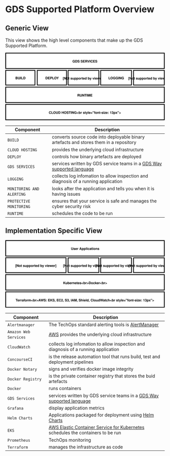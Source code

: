 #  GDS Supported Platform Overview

## Generic View

This view shows the high level components that make up the GDS Supported Platform.

![conceptual overview of the GDS Supported platform](diagrams/gsp-architecture-overview-1.svg)

<!-- __[edit draw.io diagram](https://www.draw.io/?state=%7B%22ids%22:%5B%221ferkexNsCzQ8Dzjlfjw8O3nuQ-O1fqC2%22%5D,%22action%22:%22open%22,%22userId%22:%22104206899246339571570%22%7D#G1ferkexNsCzQ8Dzjlfjw8O3nuQ-O1fqC2)__
-->

|Component|Description|
|---------|-----------|
|`BUILD`| converts source code into deployable binary artefacts and stores them in a repository|
|`CLOUD HOSTING`| provides the underlying cloud infrastructure|
|`DEPLOY`| controls how binary artefacts are deployed|
|`GDS SERVICES`| services written by GDS service teams in a [GDS Way supported language](https://gds-way.cloudapps.digital/standards/programming-languages.html)|
|`LOGGING`| collects log infomation to allow inspection and diagnosis of a running application|
|`MONITORING AND ALERTING`| looks after the application and tells you when it is having issues|
|`PROTECTIVE MONITORING`| ensures that your service is safe and manages the cyber security risk|
|`RUNTIME`| schedules the code to be run|

## Implementation Specific View

![conceptual overview of the GDS Supported platform](diagrams/gsp-architecture-overview-2.svg)
<!-- __[edit draw.io diagram](https://www.draw.io/?page-id=57IuSGMr5HFuiTqhkUpW#G1bmlKDb62yOyPeLGsdemJwwjSU60_cYlO)__
-->


|Component|Description|
|---------|-----------|
|`Alertmanager`| The TechOps standard alerting tools is [AlertManager](https://prometheus.io/docs/alerting/alertmanager/) |
|`Amazon Web Services`| [AWS](https://aws.amazon.com) provides the underlying cloud infrastructure|
|`CloudWatch`| collects log infomation to allow inspection and diagnosis of a running application|
|`ConcourseCI`| is the release automation tool that runs build, test and deployment pipelines|
|`Docker Notary`| signs and verifies docker image integrity |
|`Docker Registry`| is the private container registry that stores the buid artefacts |
|`Docker`| runs  containers |
|`GDS Services`| services written by GDS service teams in a [GDS Way supported language](https://gds-way.cloudapps.digital/standards/programming-languages.html)|
|`Grafana`| display application metrics|
|`Helm Charts`|Applications packaged for deployment using [Helm Charts](https://helm.sh/docs/developing_charts/) |
|`EKS`| [AWS Elastic Container Service for Kubernetes](https:/aws.amazon.com/eks) schedules the containers to be run
|`Prometheus`| TechOps monitoring |
|`Terraform` | manages the infrastructure as code |


<!--
sources:
- the original schematic
- the eIDAS diagram in the eidas proposal
-->
